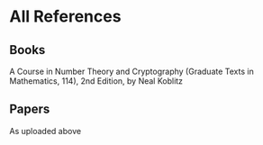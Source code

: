 # All References
## Books
A Course in Number Theory and Cryptography (Graduate Texts in Mathematics, 114), 2nd Edition, by Neal Koblitz
## Papers
As uploaded above
